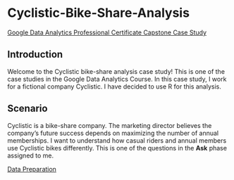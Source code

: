 # Cyclistic-Bike-Share-Analysis
[Google Data Analytics Professional Certificate Capstone Case Study](urhttps://www.coursera.org/professional-certificates/google-data-analyticsl)

## Introduction

Welcome to the Cyclistic bike-share analysis case study! This is one of the case studies in the Google Data Analytics Course. In this case study, I work for a fictional company Cyclistic. I have decided to use R for this analysis.

## Scenario

Cyclistic is a bike-share company. The marketing director believes the company’s future success depends on maximizing the number of annual memberships. I want to understand how casual riders and annual members use Cyclistic bikes differently. This is one of the questions in the **Ask** phase assigned to me.

[Data Preparation](D:\data_practice\git_hub_projects\Cyclistic-Bike-Share-Analysis\Cyclistic-Bike-Share-Analysis\01_data_preperation.R) 
